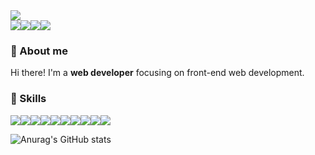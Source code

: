 <img src = "https://capsule-render.vercel.app/api?type=waving&color=0:9DB0DB,100:94001&height=180&section=header&text=Shion's%20Github%20👋&fontSize=32&animation=fadeln&fontAlignY=36&fontColor=ffffff"/>

<div style="display:flex; flex-direction:row;">
  <a href="https://shionpark.notion.site/31068c4ff7d44cc08acae8d022cab24d?v=961396f21ec047ce9b638f5772a98d73&pvs=4" target="_blank"><img src="https://img.shields.io/badge/Today I Learned-000000?style=flat-square&logo=Notion&logoColor=white"/></a>
  <a href="https://velog.io/@bakkomcoder" target="_blank"><img src="https://img.shields.io/badge/Velog-20C997?style=flat-square&logo=Velog&logoColor=white"/></a>
  <img src="https://img.shields.io/badge/seoy1108@gmail.com-EA4335?style=flat-square&logo=Gmail&logoColor=white"/>
  <a href="https://www.linkedin.com/in/seoyoung-park-053a00224/" target="_blank"><img src="https://img.shields.io/badge/LinkedIn-0A66C2?style=flat-square&logo=LinkedIn&logoColor=white"/></a>
</div>

### 🌱 About me
Hi there! I'm a __web developer__ focusing on front-end web development.

### 💪 Skills
<div style="display:flex; flex-direction:row;">
  <img src="https://img.shields.io/badge/React-61DAFB?style=flat-square&logo=React&logoColor=white"/>
  <img src="https://img.shields.io/badge/TypeScript-3178C6?style=flat-square&logo=TypeScript&logoColor=white"/>
  <img src="https://img.shields.io/badge/JavaScript-F7DF1E?style=flat-square&logo=JavaScript&logoColor=white"/>
  <img src="https://img.shields.io/badge/NodeJS-339933?style=flat-square&logo=Node.js&logoColor=white"/>
  <img src="https://img.shields.io/badge/MongoDB-47A248?style=flat-square&logo=MongoDB&logoColor=white"/>
  <img src="https://img.shields.io/badge/Express-000000?style=flat-square&logo=Express&logoColor=white"/>
  <img src="https://img.shields.io/badge/Git-F05032?style=flat-square&logo=Git&logoColor=white"/>
  <img src="https://img.shields.io/badge/HTML5-E34F26?style=flat-square&logo=HTML5&logoColor=white"/>
  <img src="https://img.shields.io/badge/CSS3-1572B6?style=flat-square&logo=CSS3&logoColor=white"/>
  <img src="https://img.shields.io/badge/CSS3-CC6699?style=flat-square&logo=Sass&logoColor=white"/>
</div>

![Anurag's GitHub stats](https://github-readme-stats.vercel.app/api?username=bkkompark&show_icons=true&theme=holi)

<!--
**bkkompark/bkkompark** is a ✨ _special_ ✨ repository because its `README.md` (this file) appears on your GitHub profile.

Here are some ideas to get you started:

- 🔭 I’m currently working on ...
- 🌱 I’m currently learning ...
- 👯 I’m looking to collaborate on ...
- 🤔 I’m looking for help with ...
- 💬 Ask me about ...
- 📫 How to reach me: ...
- 😄 Pronouns: ...
- ⚡ Fun fact: ...
-->

